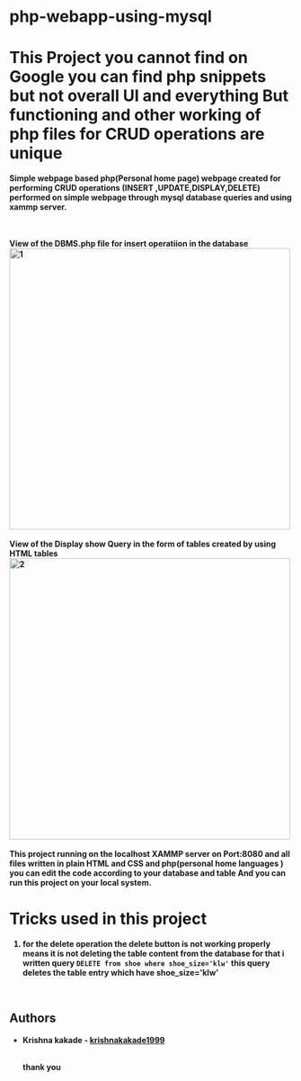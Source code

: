 # php-webapp-using-mysql
# This Project you cannot find on Google  you can find php snippets but not overall UI and everything But functioning and other working of php files for CRUD operations are unique 

<b>Simple webpage based php(Personal home page) webpage created for performing CRUD operations (INSERT ,UPDATE,DISPLAY,DELETE) performed on simple webpage through mysql database queries and using xammp server<b>.
  
  <br>
  <br>
  <b>View of the DBMS.php file for insert operatiion in the database </b>
 <br> <img src="https://github.com/krishnakakade1999/php-webapp-using-html-mysql/blob/master/DBMS/inputfunc.png"alt="1" height="500" width="500">
 <br><br>
 <b>View of the Display show Query in the form of tables created by using HTML tables </b>
 <br>
<img src="https://github.com/krishnakakade1999/php-webapp-using-html-mysql/blob/master/DBMS/display.php.png" alt="2" height="500"
width="500">
<br>
<br>
<b>This project running on the localhost XAMMP server on Port:8080 and all files written in plain HTML and CSS and php(personal home languages ) you can edit the code according to your database and table And you can run this project on your local system.</b>
  
  
  
  
  
  
  
  
  
  
  
  # Tricks used in this project
  1. for the delete operation the delete button is not working properly means it is not deleting the table content from the database for that i written query ```DELETE from shoe where shoe_size='klw'``` this query deletes the table entry which have shoe_size='klw'
  <br>
  
  
## Authors

* **Krishna kakade**  - [krishnakakade1999](https://github.com/krishnakakade1999)

  <br>thank you  
